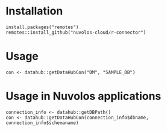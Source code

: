 # Installation

```
install.packages("remotes")
remotes::install_github("nuvolos-cloud/r-connector")
```

# Usage

```
con <- datahub::getDataHubCon("DM", "SAMPLE_DB")
```

# Usage in Nuvolos applications

```
connection_info <- datahub::getDBPath()
con <- datahub::getDataHubCon(connection_info$dbname, connection_info$schemaname)
```
